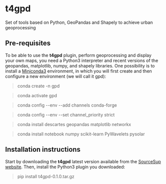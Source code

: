 # t4gpd
Set of tools based on Python, GeoPandas and Shapely to achieve urban geoprocessing

## Pre-requisites
To be able to use the **t4gpd** plugin, perform geoprocessing and display your own maps, you need a Python3 interpreter and recent versions of the geopandas, matplotlib, numpy, and shapely libraries. One possibility is to install a [Miniconda3](https://docs.conda.io/en/latest/miniconda.html) environment, in which you will first create and then configure a new environment (we will call it gpd):
> conda create -n gpd

> conda activate gpd

> conda config --env --add channels conda-forge

> conda config --env --set channel_priority strict

> conda install descartes geopandas matplotlib networkx 

> conda install notebook numpy scikit-learn PyWavelets pysolar


## Installation instructions
Start by downloading the **t4gpd** latest version available from the [SourceSup website](https://sourcesup.renater.fr/projects/t4gs). Then, install the Python3 plugin you downloaded:
> pip install t4gpd-0.1.0.tar.gz
